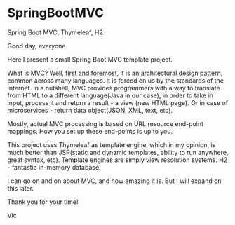 # SpringBootMVC
Spring Boot MVC, Thymeleaf, H2

Good day, everyone.

Here I present a small Spring Boot MVC template project.

What is MVC? Well, first and foremost, it is an architectural design pattern, common across many languages. It is forced on us by the standards of the Internet. In a nutshell, MVC provides programmers with a way to translate from HTML to a different language(Java in our case), in order to take in input, process it and return a result - a view (new HTML page). Or in case of microservices - return data object(JSON, XML, text, etc).

Mostly, actual MVC processing is based on URL resource end-point mappings. How you set up these end-points is up to you.

This project uses Thymeleaf as template engine, which in my opinion, is much better than JSP(static and dynamic templates, ability to run anywhere, great syntax, etc). Template engines are simply view resolution systems. H2 - fantastic in-memory database.

I can go on and on about MVC, and how amazing it is. But I will expand on this later.

Thank you for your time!

Vic
